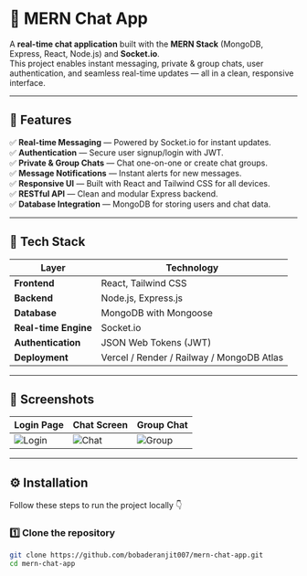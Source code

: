 # 💬 MERN Chat App

A **real-time chat application** built with the **MERN Stack** (MongoDB, Express, React, Node.js) and **Socket.io**.  
This project enables instant messaging, private & group chats, user authentication, and seamless real-time updates — all in a clean, responsive interface.

---

## 🚀 Features

✅ **Real-time Messaging** — Powered by Socket.io for instant updates.  
✅ **Authentication** — Secure user signup/login with JWT.  
✅ **Private & Group Chats** — Chat one-on-one or create chat groups.  
✅ **Message Notifications** — Instant alerts for new messages.  
✅ **Responsive UI** — Built with React and Tailwind CSS for all devices.  
✅ **RESTful API** — Clean and modular Express backend.  
✅ **Database Integration** — MongoDB for storing users and chat data.  

---

## 🧩 Tech Stack

| Layer | Technology |
|-------|-------------|
| **Frontend** | React, Tailwind CSS |
| **Backend** | Node.js, Express.js |
| **Database** | MongoDB with Mongoose |
| **Real-time Engine** | Socket.io |
| **Authentication** | JSON Web Tokens (JWT) |
| **Deployment** | Vercel / Render / Railway / MongoDB Atlas |

---

## 📸 Screenshots

| Login Page | Chat Screen | Group Chat |
|-------------|-------------|-------------|
| ![Login](https://via.placeholder.com/300x180?text=Login+Page) | ![Chat](https://via.placeholder.com/300x180?text=Chat+Screen) | ![Group](https://via.placeholder.com/300x180?text=Group+Chat) |

---

## ⚙️ Installation

Follow these steps to run the project locally 👇

### 1️⃣ Clone the repository
```bash
git clone https://github.com/bobaderanjit007/mern-chat-app.git
cd mern-chat-app